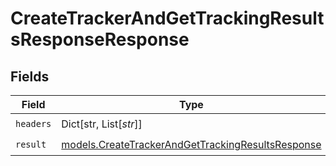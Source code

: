 # CreateTrackerAndGetTrackingResultsResponseResponse


## Fields

| Field                                                                                                        | Type                                                                                                         | Required                                                                                                     | Description                                                                                                  |
| ------------------------------------------------------------------------------------------------------------ | ------------------------------------------------------------------------------------------------------------ | ------------------------------------------------------------------------------------------------------------ | ------------------------------------------------------------------------------------------------------------ |
| `headers`                                                                                                    | Dict[str, List[*str*]]                                                                                       | :heavy_check_mark:                                                                                           | N/A                                                                                                          |
| `result`                                                                                                     | [models.CreateTrackerAndGetTrackingResultsResponse](../models/createtrackerandgettrackingresultsresponse.md) | :heavy_check_mark:                                                                                           | N/A                                                                                                          |